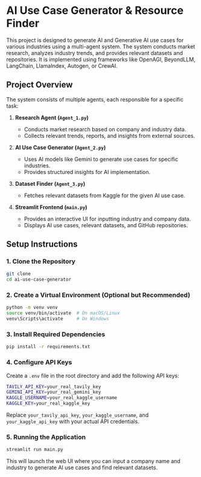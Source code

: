 # AI Use Case Generator & Resource Finder

This project is designed to generate AI and Generative AI use cases for various industries using a multi-agent system. The system conducts market research, analyzes industry trends, and provides relevant datasets and repositories. It is implemented using frameworks like OpenAGI, BeyondLLM, LangChain, LlamaIndex, Autogen, or CrewAI.

## Project Overview

The system consists of multiple agents, each responsible for a specific task:

1. **Research Agent (`Agent_1.py`)**
   - Conducts market research based on company and industry data.
   - Collects relevant trends, reports, and insights from external sources.

2. **AI Use Case Generator (`Agent_2.py`)**
   - Uses AI models like Gemini to generate use cases for specific industries.
   - Provides structured insights for AI implementation.

3. **Dataset Finder (`Agent_3.py`)**
   - Fetches relevant datasets from Kaggle for the given AI use case.

4. **Streamlit Frontend (`main.py`)**
   - Provides an interactive UI for inputting industry and company data.
   - Displays AI use cases, relevant datasets, and GitHub repositories.

## Setup Instructions

### 1. Clone the Repository

```bash
git clone 
cd ai-use-case-generator
```

### 2. Create a Virtual Environment (Optional but Recommended)

```bash
python -m venv venv
source venv/bin/activate  # On macOS/Linux
venv\Scripts\activate     # On Windows
```

### 3. Install Required Dependencies

```bash
pip install -r requirements.txt
```

### 4. Configure API Keys

Create a `.env` file in the root directory and add the following API keys:

```bash
TAVILY_API_KEY=your_real_tavily_key
GEMINI_API_KEY=your_real_gemini_key
KAGGLE_USERNAME=your_real_kaggle_username
KAGGLE_KEY=your_real_kaggle_key


```

Replace `your_tavily_api_key`, `your_kaggle_username`, and `your_kaggle_api_key` with your actual API credentials.

### 5. Running the Application

```bash
streamlit run main.py
```

This will launch the web UI where you can input a company name and industry to generate AI use cases and find relevant datasets.
